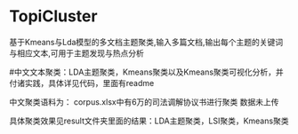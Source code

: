 # TopiCluster
基于Kmeans与Lda模型的多文档主题聚类,输入多篇文档,输出每个主题的关键词与相应文本,可用于主题发现与热点分析  


#中文文本聚类：LDA主题聚类，Kmeans聚类以及Kmeans聚类可视化分析，并付诸实践，具体详见代码，里面有readme

中文聚类语料为：
corpus.xlsx中有6万的司法调解协议书进行聚类 数据未上传

具体聚类效果见result文件夹里面的结果：LDA主题聚类，LSI聚类，Kmeans聚类
